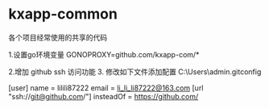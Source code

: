 # kxapp-common
各个项目经常使用的共享的代码

1.设置go环境变量
GONOPROXY=github.com/kxapp-com/*


2.增加 github ssh 访问功能
3. 修改如下文件添加配置
C:\Users\admin\.gitconfig

[user]
	name = lilili87222
	email = li_li_li87222@163.com
[url "ssh://git@github.com/"]
	insteadOf = https://github.com/